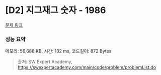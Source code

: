 # [D2] 지그재그 숫자 - 1986 

[문제 링크](https://swexpertacademy.com/main/code/problem/problemDetail.do?contestProbId=AV5PxmBqAe8DFAUq) 

### 성능 요약

메모리: 56,688 KB, 시간: 132 ms, 코드길이: 872 Bytes



> 출처: SW Expert Academy, https://swexpertacademy.com/main/code/problem/problemList.do